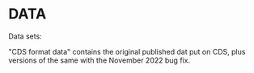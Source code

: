 # DATA

Data sets:

"CDS format data" contains the original published dat put on CDS, plus versions of the same with the November 2022 bug fix.
